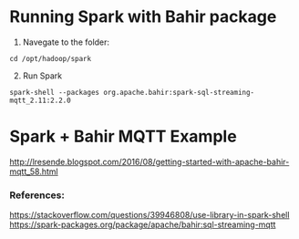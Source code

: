 # Running Spark with Bahir package

1. Navegate to the folder:

```cd /opt/hadoop/spark```

2. Run Spark

```spark-shell --packages org.apache.bahir:spark-sql-streaming-mqtt_2.11:2.2.0```

# Spark + Bahir MQTT Example

http://lresende.blogspot.com/2016/08/getting-started-with-apache-bahir-mqtt_58.html

### References:

https://stackoverflow.com/questions/39946808/use-library-in-spark-shell
https://spark-packages.org/package/apache/bahir:sql-streaming-mqtt